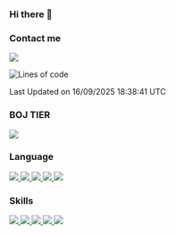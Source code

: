 ### Hi there 👋

<!-- Contact me-->
### Contact me
<a href="mailto:hiko1931@gmail.com">
    <img src="https://img.shields.io/badge/Gmail-D14836?logo=gmail&logoColor=white">
</a>

<!--START_SECTION:waka-->
![Lines of code](https://img.shields.io/badge/%EC%A0%80%EB%8A%94%20%EC%97%AC%ED%83%9C%EA%B9%8C%EC%A7%80%20-3.2%20million%20%EC%A4%84%EC%9D%98%20%EC%BD%94%EB%93%9C%EB%A5%BC%20%EC%9E%91%EC%84%B1%ED%96%88%EC%96%B4%EC%9A%94.-blue)


 Last Updated on 16/09/2025 18:38:41 UTC
<!--END_SECTION:waka-->

<!-- BOJ -->
### BOJ TIER
[![](http://mazassumnida.wtf/api/v2/generate_badge?boj=swifter)](https://solved.ac/swifter)

### Language
<a href="https://java.com">
    <img src="https://img.shields.io/badge/Java-007396?logo=java&logoColor=white">
</a>
<a href="https://kotlinlang.org">
    <img src="https://img.shields.io/badge/Kotlin-7F52FF?logo=kotlin&logoColor=white">
</a>
<a href="https://developer.mozilla.org/ko/docs/Web/JavaScript">
    <img src="https://img.shields.io/badge/JavaScript-F7DF1E?logo=javascript&logoColor=white">
</a>
<a href="https://isocpp.org/">
    <img src="https://img.shields.io/badge/C++-00599C?logo=cplusplus&logoColor=white">
</a>
<a href="https://learn.microsoft.com/ko-kr/dotnet/csharp/">
    <img src="https://img.shields.io/badge/csharp-239120?logo=csharp&logoColor=white">
</a>


### Skills
<a href="https://developer.android.com">
    <img src="https://img.shields.io/badge/Android-3DDC84?logo=android&logoColor=white">
</a>
<a href="https://reactivex.io">
    <img src="https://img.shields.io/badge/ReactiveX-B7178C?logo=ReactiveX&logoColor=white">
</a>
<a href="https://nodejs.org">
    <img src="https://img.shields.io/badge/Node.js-339933?logo=node.js&logoColor=white">
</a>
<a href="https://unity.com/kr">
    <img src="https://img.shields.io/badge/unity-FFFFFF?logo=unity&logoColor=black">
</a>
<a href="https://www.unrealengine.com/ko">
    <img src="https://img.shields.io/badge/unrealengine-0E1128?logo=unrealengine&logoColor=white">
</a>
